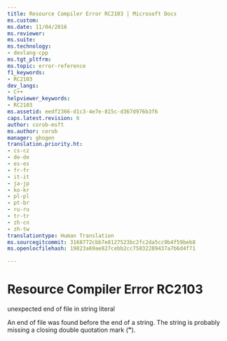 ```yaml
---
title: Resource Compiler Error RC2103 | Microsoft Docs
ms.custom: 
ms.date: 11/04/2016
ms.reviewer: 
ms.suite: 
ms.technology:
- devlang-cpp
ms.tgt_pltfrm: 
ms.topic: error-reference
f1_keywords:
- RC2103
dev_langs:
- C++
helpviewer_keywords:
- RC2103
ms.assetid: eedf2366-d1c3-4e7e-815c-d367d976b3f6
caps.latest.revision: 6
author: corob-msft
ms.author: corob
manager: ghogen
translation.priority.ht:
- cs-cz
- de-de
- es-es
- fr-fr
- it-it
- ja-jp
- ko-kr
- pl-pl
- pt-br
- ru-ru
- tr-tr
- zh-cn
- zh-tw
translationtype: Human Translation
ms.sourcegitcommit: 3168772cbb7e8127523bc2fc2da5cc9b4f59beb8
ms.openlocfilehash: 19823a69ae827cebb2cc75832289437a7b6d4f71

---
```

# Resource Compiler Error RC2103
unexpected end of file in string literal  
  
 An end of file was found before the end of a string. The string is probably missing a closing double quotation mark (**"**).


<!--HONumber=Jan17_HO2-->


